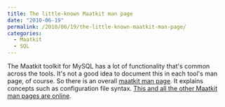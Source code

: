 ```yaml
---
title: The little-known Maatkit man page
date: "2010-06-19"
permalink: /2010/06/19/the-little-known-maatkit-man-page/
categories:
  - Maatkit
  - SQL
---
```

The Maatkit toolkit for MySQL has a lot of functionality that's common across the tools. It's not a good idea to document this in each tool's man page, of course. So there is an overall [maatkit man page][1]. It explains concepts such as configuration file syntax. [This and all the other Maatkit man pages are online][2].

 [1]: http://www.maatkit.org/doc/maatkit.html
 [2]: http://www.maatkit.org/doc/
